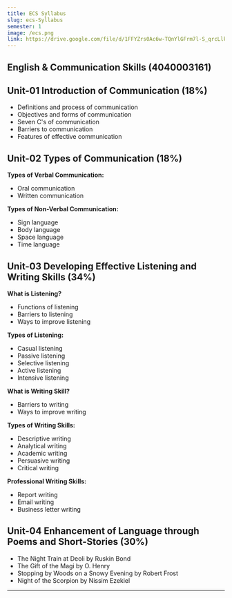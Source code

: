 ```yaml
---
title: ECS Syllabus
slug: ecs-Syllabus
semester: 1
image: /ecs.png
link: https://drive.google.com/file/d/1FFYZrs0Ac6w-TQnYlGFrm7l-S_qrcLlk/view?usp=sharing
---
```


## English & Communication Skills (4040003161)

## Unit-01 Introduction of Communication (18%)

- Definitions and process of communication
- Objectives and forms of communication
- Seven C's of communication
- Barriers to communication
- Features of effective communication

## Unit-02 Types of Communication (18%)

**Types of Verbal Communication:**

- Oral communication
- Written communication

**Types of Non-Verbal Communication:**

- Sign language
- Body language
- Space language
- Time language

## Unit-03 Developing Effective Listening and Writing Skills (34%)

**What is Listening?**

- Functions of listening
- Barriers to listening
- Ways to improve listening

**Types of Listening:**

- Casual listening
- Passive listening
- Selective listening
- Active listening
- Intensive listening

**What is Writing Skill?**

- Barriers to writing
- Ways to improve writing

**Types of Writing Skills:**

- Descriptive writing
- Analytical writing
- Academic writing
- Persuasive writing
- Critical writing

**Professional Writing Skills:**

- Report writing
- Email writing
- Business letter writing

## Unit-04 Enhancement of Language through Poems and Short-Stories (30%)

- The Night Train at Deoli by Ruskin Bond
- The Gift of the Magi by O. Henry
- Stopping by Woods on a Snowy Evening by Robert Frost
- Night of the Scorpion by Nissim Ezekiel

---
